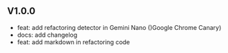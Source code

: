 ## V1.0.0

- feat: add refactoring detector in Gemini Nano ()Google Chrome Canary)
- docs: add changelog 
- feat: add markdown in refactoring code